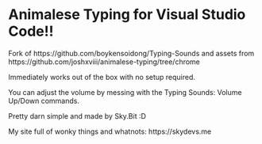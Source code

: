 # Animalese Typing for Visual Studio Code!!

<p>Fork of https://github.com/boykensoidong/Typing-Sounds and assets from https://github.com/joshxviii/animalese-typing/tree/chrome</p>
<p>Immediately works out of the box with no setup required.</p>
<p>You can adjust the volume by messing with the Typing Sounds: Volume Up/Down commands.</p>
<p>Pretty darn simple and made by Sky.Bit :D</p>
<p>My site full of wonky things and whatnots: https://skydevs.me</p>